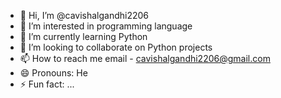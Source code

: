 - 👋 Hi, I’m @cavishalgandhi2206
- 👀 I’m interested in programming language
- 🌱 I’m currently learning Python
- 💞️ I’m looking to collaborate on Python projects
- 📫 How to reach me email - cavishalgandhi2206@gmail.com  
- 😄 Pronouns: He
- ⚡ Fun fact: ...

<!---
cavishalgandhi2206/cavishalgandhi2206 is a ✨ special ✨ repository because its `README.md` (this file) appears on your GitHub profile.
You can click the Preview link to take a look at your changes.
--->
